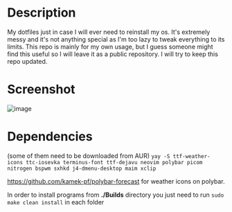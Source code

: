 # Description
My dotfiles just in case I will ever need to reinstall my os.  It's extremely messy and it's not anything special as I'm too lazy to tweak everything to its limits. This repo is mainly for my own usage, but I guess someone might find this useful so I will leave it as a public repository.
I will try to keep this repo updated.

# Screenshot
![image](https://cdn.discordapp.com/attachments/760585166833582151/1080946395172843656/image.png)

# Dependencies
(some of them need to be downloaded from AUR)
`yay -S ttf-weather-icons
ttc-iosevka
terminus-font
ttf-dejavu
neovim
polybar
picom
nitrogen
bspwm
sxhkd
j4-dmenu-desktop
maim
xclip`

https://github.com/kamek-pf/polybar-forecast for weather icons on polybar.

In order to install programs from **./Builds** directory you just need to run `sudo make clean install` in each folder
